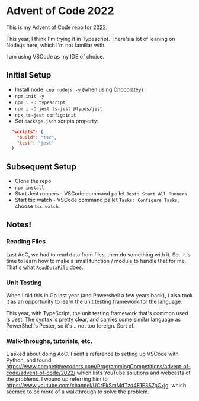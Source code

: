 # Advent of Code 2022

This is my Advent of Code repo for 2022.

This year, I think I'm trying it in Typescript. There's a lot of leaning on Node.js here, which I'm not familiar with.

I am using VSCode as my IDE of choice.

## Initial Setup
- Install node: `cup nodejs -y` (when using [Chocolatey](https://docs.chocolatey.org))
- `npm init -y`
- `npm i -D typescript`
- `npm i -D jest ts-jest @types/jest`
- `npx ts-jest config:init`
- Set `package.json` scripts property:
```json
  "scripts": {
    "build": "tsc",
    "test": "jest"
  }
```

## Subsequent Setup
- Clone the repo
- `npm install`
- Start Jest runners - VSCode command pallet `Jest: Start All Runners`
- Start tsc watch - VSCode command pallet `Tasks: Configure Tasks`, choose `tsc watch`.

## Notes!

### Reading Files

Last AoC, we had to read data from files, then do something with it. So..  it's time to learn how to make a small function / module to handle that for me.  That's what `ReadDataFile` does.

### Unit Testing

When I did this in Go last year (and Powershell a few years back), I also took it as an opportunity to learn the unit testing framework for the language.

This year, with TypeScript, the unit testing framework that's common used is Jest. The syntax is pretty clear, and carries some similar language as PowerShell's Pester, so it's ..  not too foreign.  Sort of.

### Walk-throughs, tutorials, etc.

L asked about doing AoC. I sent a reference to setting up VSCode with Python, and found https://www.competitivecoders.com/ProgrammingCompetitions/advent-of-code/advent-of-code/2022/ which lists YouTube solutions and webcasts of the problems.  I wound up referring him to https://www.youtube.com/channel/UCrPkSmMdTzd4E1E3S7pCxjg, which seemed to be more of a walkthrough to solve the problem.



